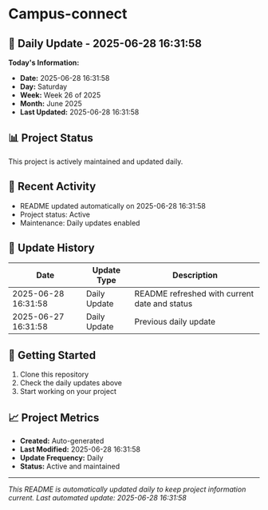 # Campus-connect

## 📅 Daily Update - 2025-06-28 16:31:58

**Today's Information:**
- **Date:** 2025-06-28 16:31:58
- **Day:** Saturday
- **Week:** Week 26 of 2025
- **Month:** June 2025
- **Last Updated:** 2025-06-28 16:31:58

## 📊 Project Status

This project is actively maintained and updated daily.

## 🚀 Recent Activity

- README updated automatically on 2025-06-28 16:31:58
- Project status: Active
- Maintenance: Daily updates enabled

## 📝 Update History

| Date | Update Type | Description |
|------|-------------|-------------|
| 2025-06-28 16:31:58 | Daily Update | README refreshed with current date and status |
| 2025-06-27 16:31:58 | Daily Update | Previous daily update |

## 🔧 Getting Started

1. Clone this repository
2. Check the daily updates above
3. Start working on your project

## 📈 Project Metrics

- **Created:** Auto-generated
- **Last Modified:** 2025-06-28 16:31:58
- **Update Frequency:** Daily
- **Status:** Active and maintained

---

*This README is automatically updated daily to keep project information current.*
*Last automated update: 2025-06-28 16:31:58*

